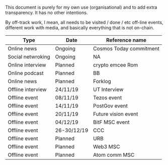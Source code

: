 This document is purely for my own use (organisational) and to add extra transparency. It has no other intentions. 

By off-track work, I mean, all needs to be visited / done / etc off-line events, different work with media, 
and basically everything that is not on-chain.


| Type | Date | Reference name |
|------|------|----------------|
| Online news | Ongoing | Cosmos Today commitment |
| Social netwroking | Ongoing | NA |
| Online interview | Planned | crypto emcee Rom |
| Online podcast | Planned | BB |
| Online news | Planned | Forklog |
| Offline interview | 24/11/19 | UT Interview | 
| Offline event | 08/11/19 | Tezos event |
| Offline event | 14/11/19 | PostGov event |
| Offline event | 20/11/19 | Future vision event |
| Offline event | 04/12/19 | BitF MSC event |
| Offline event | 26-30/12/19 | CCC |
| Offline event | Planned | URB |
| Offline event | Planned | Web3 MSC |
| Offline event | Planned | Atom comm MSC |



